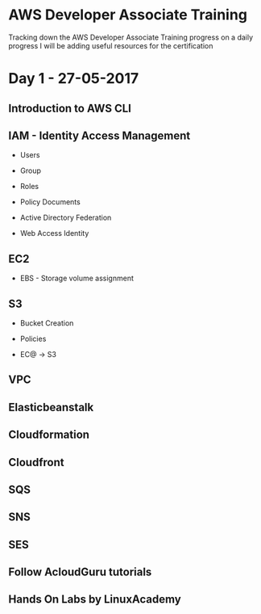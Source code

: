# AWS Developer Associate Training
Tracking down the AWS Developer Associate Training progress on a daily progress
I will be adding useful resources for the certification

# Day 1 - 27-05-2017

## Introduction to AWS CLI

## IAM - Identity Access Management

- Users

- Group

- Roles

- Policy Documents

- Active Directory Federation

- Web Access Identity


## EC2

- EBS - Storage volume assignment



## S3

- Bucket Creation

- Policies

- EC@ -> S3


## VPC

## Elasticbeanstalk

## Cloudformation

## Cloudfront

## SQS

## SNS

## SES

## Follow AcloudGuru tutorials

## Hands On Labs by LinuxAcademy 
